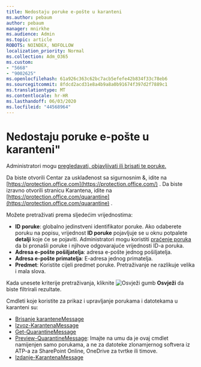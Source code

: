 ```yaml
---
title: Nedostaju poruke e-pošte u karanteni
ms.author: pebaum
author: pebaum
manager: mnirkhe
ms.audience: Admin
ms.topic: article
ROBOTS: NOINDEX, NOFOLLOW
localization_priority: Normal
ms.collection: Adm_O365
ms.custom:
- "5668"
- "9002625"
ms.openlocfilehash: 61a926c363c62bc7acb5efefe42b834f33c78eb6
ms.sourcegitcommit: 8fdcd2acd31e8a4b9a8a0b91674f397d2f7889c1
ms.translationtype: MT
ms.contentlocale: hr-HR
ms.lasthandoff: 06/03/2020
ms.locfileid: "44568964"
---
```

# <a name="missing-emails-in-quarantine"></a>Nedostaju poruke e-pošte u karanteni"

Administratori mogu [pregledavati, objavljivati ili brisati te poruke.](https://docs.microsoft.com/microsoft-365/security/office-365-security/manage-quarantined-messages-and-files?view=o365-worldwide)

Da biste otvorili Centar za usklađenost sa sigurnosnim &, idite na [https://protection.office.com](https://protection.office.com/) . Da biste izravno otvorili stranicu Karantena, idite na [https://protection.office.com/quarantine](https://protection.office.com/quarantine) .  

Možete pretraživati prema sljedećim vrijednostima:  

- **ID poruke**: globalno jedinstveni identifikator poruke. Ako odaberete poruku na popisu, vrijednost **ID poruke** pojavljuje se u oknu potpalete **detalji** koje će se pojaviti. Administratori mogu koristiti [praćenje poruka](https://docs.microsoft.com/microsoft-365/security/office-365-security/message-trace-scc?view=o365-worldwide) da bi pronašli poruke i njihove odgovarajuće vrijednosti ID-a poruka.
- **Adresa e-pošte pošiljatelja**: adresa e-pošte jednog pošiljatelja.
- **Adresa e-pošte primatelja**: E-adresa jednog primatelja.
- **Predmet**: Koristite cijeli predmet poruke. Pretraživanje ne razlikuje velika i mala slova.

Kada unesete kriterije pretraživanja, kliknite ![ Osvježi gumb ](https://docs.microsoft.com/microsoft-365/media/scc-quarantine-refresh.png?view=o365-worldwide) **Osvježi** da biste filtrirali rezultate.  

Cmdleti koje koristite za prikaz i upravljanje porukama i datotekama u karanteni su:
- [Brisanje karanteneMessage](https://docs.microsoft.com/powershell/module/exchange/delete-quarantinemessage)
- [Izvoz-KarantenaMessage](https://docs.microsoft.com/powershell/module/exchange/export-quarantinemessage)
- [Get-QuarantineMessage](https://docs.microsoft.com/powershell/module/exchange/get-quarantinemessage)
- [Preview-QuarantineMessage](https://docs.microsoft.com/powershell/module/exchange/preview-quarantinemessage): Imajte na umu da je ovaj cmdlet namijenjen samo porukama, a ne za datoteke zlonamjernog softvera iz ATP-a za SharePoint Online, OneDrive za tvrtke ili timove.
- [Izdanje-KarantenaMessage](https://docs.microsoft.com/powershell/module/exchange/release-quarantinemessage)